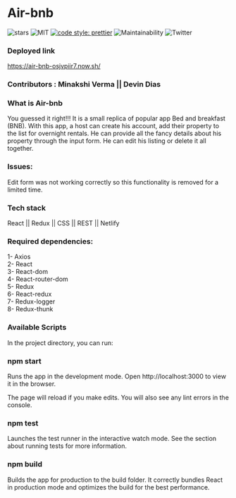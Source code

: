 # Air-bnb

![stars](https://img.shields.io/github/stars/Minakshi-Verma/Air-bnb) ![MIT](https://img.shields.io/packagist/l/doctrine/orm.svg) [![code style: prettier](https://img.shields.io/badge/code_style-prettier-ff69b4.svg?style=flat-square)](https://github.com/prettier/prettier) ![Maintainability](https://api.codeclimate.com/v1/badges/39c95c84b11b91c11a7b/maintainability) ![Twitter](https://img.shields.io/twitter/url?style=social&url=https%3A%2F%2Ftwitter.com%2Fminakshi_12) 

### Deployed link 


https://air-bnb-osjvpiir7.now.sh/

### Contributors : Minakshi Verma || Devin Dias

### What is Air-bnb
You guessed it right!!! It is a small replica of popular app Bed and breakfast (BNB). With this app, a host can create his account, add their property to the list for overnight rentals. He can provide all the fancy details about his property through the input form. He can edit his listing or delete it all together. 

### Issues:
Edit form was not working correctly so this functionality is removed for a limited time.

### Tech stack
React || Redux || CSS || REST || Netlify

### Required dependencies:
1- Axios <br />
2- React <br />
3- React-dom <br />
4- React-router-dom <br />
5- Redux <br />
6- React-redux <br /> 
7- Redux-logger <br />
8- Redux-thunk <br />

### Available Scripts
In the project directory, you can run:

### npm start
Runs the app in the development mode.
Open http://localhost:3000 to view it in the browser.

The page will reload if you make edits.
You will also see any lint errors in the console.

### npm test
Launches the test runner in the interactive watch mode.
See the section about running tests for more information.

### npm build
Builds the app for production to the build folder.
It correctly bundles React in production mode and optimizes the build for the best performance.
